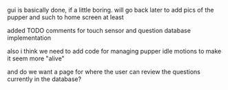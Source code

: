 gui is basically done, if a little boring. will go back later to add pics of the pupper and such to home screen at least

added TODO comments for touch sensor and question database implementation

also i think we need to add code for managing pupper idle motions to make it seem more "alive"

and do we want a page for where the user can review the questions currently in the database?